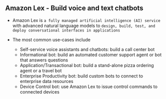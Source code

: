## Amazon Lex - Build voice and text chatbots

- Amazon Lex is `a fully managed artificial intelligence (AI) service` with advanced natural language models to `design, build, test, and deploy conversational interfaces in applications`

- The most common use-cases include

  - Self-service voice assistants and chatbots: build a call center bot
  - Informational bot: build an automated customer support agent or bot that answers questions
  - Application/Transactional bot: build a stand-alone pizza ordering agent or a travel bot
  - Enterprise Productivity bot: build custom bots to connect to enterprise data resources
  - Device Control bot: use Amazon Lex to issue control commands to connected devices
